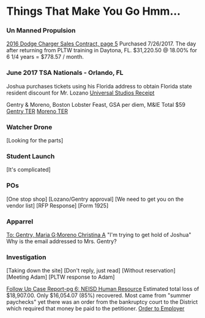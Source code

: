 # Things That Make You Go Hmm...

### Un Manned Propulsion
[2016 Dodge Charger Sales Contract, page 5](https://oakstreetfalls.github.io/Evidence/Bankruptcy/17-%20180122954740%20Dodge%20Charger%20a%20Finance%20Contract%202016-07-26-hmmm.pdf#page=5)
Purchased 7/26/2017. The day after returning from PLTW training in Daytona, FL. 
$31,220.50 @ 18.00% for 6 1/4 years = $778.57 / month.

### June 2017 TSA Nationals - Orlando, FL
Joshua purchases tickets using his Florida address to obtain Florida state resident discount for Mr. Lozano
[Universal Studios Receipt](https://oakstreetfalls.github.io/Evidence/Email/UMP/TSA/messages/Attachments-1/receipt.pdf)


Gentry & Moreno, Boston Lobster Feast, GSA per diem, M&IE Total $59
[Gentry TER](https://goakstreetfalls.github.io/Evidence/Travel%20Expense%20Reimbursements/2017-06-20%20TER%20C%20OrlandoFL%20TSA%2031660.pdf)
[Moreno TER](https://oakstreetfalls.github.io/Evidence/Travel%20Expense%20Reimbursements/2017-06-20%20TER%20C%20OrlandoFL%20TSA%2031660.pdf)

### Watcher Drone
[Looking for the parts]

### Student Launch
[It's complicated]

### POs
[One stop shop]
[Lozano/Gentry approval]
[We need to get you on the vendor list]
[RFP Response]
[Form 1925]

### Apparrel
[To: Gentry, Maria G;Moreno Christina A](https://oakstreetfalls.github.io/Evidence/Email/UMP/Shirts/messages/20170405-Re_Invoice%20from%20Embroidery%20Creations-3.html) "I'm trying to get hold of Joshua" Why is the email addressed to Mrs. Gentry?

### Investigation
[Taking down the site]
[Don't reply, just read]
[Without reservation]
[Meeting Adam]
[PLTW response to Adam]

[Follow Up Case Report-pg 6: NEISD Human Resource](https://oakstreetfalls.github.io/Analysis/2018-03-22%20RPT%20Dominguez%20Follow%20Up%20Case%2018-01155.pdf#page=6)
Estimated total loss of $18,907.00.  Only $16,054.07 (85%) recovered.  Most came from "summer paychecks" yet there was an order from the bankruptcy court to the District which required that money be paid to the petitioner.
[Order to Employer](https://oakstreetfalls.github.io/Evidence/Bankruptcy/17-%20180122884920%20Order%20to%20Employer%201000%20USD%20per%20month%202017-09-01-hmmm.pdf)



